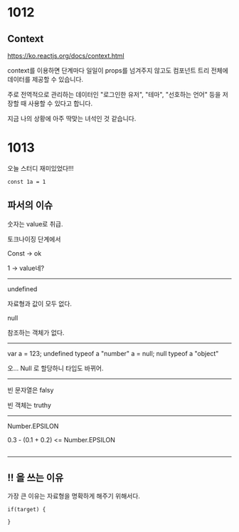 # 1012

## Context

https://ko.reactjs.org/docs/context.html



context를 이용하면 단계마다 일일이 props를 넘겨주지 않고도 컴포넌트 트리 전체에 데이터를 제공할 수 있습니다.

주로 전역적으로 관리하는 데이터인 "로그인한 유저", "테마", "선호하는 언어" 등을 저장할 때 사용할 수 있다고 합니다.

지금 나의 상황에 아주 딱맞는 녀석인 것 같습니다.



# 1013

오늘 스터디 재미있었다!!!



```
const 1a = 1
```

## 파서의 이슈

숫자는 value로 취급.

토크나이징 단계에서 

Const -> ok

1 -> value네?





---

undefined

자료형과 값이 모두 없다.

null

참조하는 객체가 없다.



---

var a = 123;
undefined
typeof a
"number"
a = null;
null
typeof a
"object"



오... Null 로 할당하니 타입도 바뀌어.

---

빈 문자열은 falsy

빈 객체는 truthy

---

Number.EPSILON

0.3 - (0.1 + 0.2) <= Number.EPSILON

## 

---

## !! 을 쓰는 이유

가장 큰 이유는 자료형을 명확하게 해주기 위해서다.

```
if(target) {

}
```

